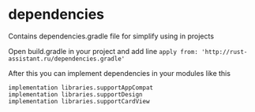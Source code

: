 # dependencies
Contains dependencies.gradle file for simplify using in projects

Open build.gradle in your project and add line `apply from: 'http://rust-assistant.ru/dependencies.gradle'`


After this you can implement dependencies in your modules like this

```
implementation libraries.supportAppCompat
implementation libraries.supportDesign   
implementation libraries.supportCardView
```
